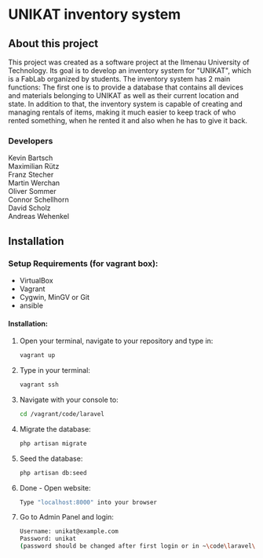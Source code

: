 # UNIKAT inventory system

## About this project

This project was created as a software project at the Ilmenau University of Technology. Its goal is to develop an inventory system for "UNIKAT", which is a FabLab organized by students. The inventory system has 2 main functions: The first one is to provide a database that contains all devices and materials belonging to UNIKAT as well as their current location and state. In addition to that, the inventory system is capable of creating and managing rentals of items, making it much easier to keep track of who rented something, when he rented it and also when he has to give it back.

### Developers

Kevin Bartsch </br>
Maximilian Rütz </br>
Franz Stecher </br>
Martin Werchan </br>
Oliver Sommer </br>
Connor Schellhorn </br>
David Scholz </br>
Andreas Wehenkel </br>

## Installation


### Setup Requirements (for vagrant box):
- VirtualBox
- Vagrant
- Cygwin, MinGV or Git
- ansible

#### Installation:

1. Open your terminal, navigate to your repository and type in:

    ```sh
    vagrant up
    ```

2. Type in your terminal:

    ```sh
    vagrant ssh
    ```

3. Navigate with your console to:

    ```sh
    cd /vagrant/code/laravel
    ```

4. Migrate the database:

    ```sh
    php artisan migrate
    ```

5. Seed the database:

    ```sh
    php artisan db:seed
    ```

6. Done - Open website:

    ```sh
    Type "localhost:8000" into your browser
    ```

7. Go to Admin Panel and login:

    ```sh
    Username: unikat@example.com
    Password: unikat
    (password should be changed after first login or in ~\code\laravel\database\seeds\MemberTableSeeder)
    ```


